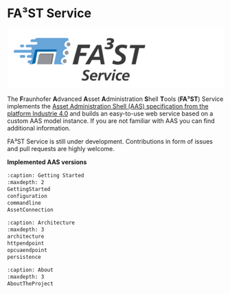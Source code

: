 # FA³ST Service 

![FA³ST Logo Light](../images/Fa3st-Service_positiv.png "FA³ST Service Logo")

The **F**raunhofer **A**dvanced **A**sset **A**dministration **S**hell **T**ools (**FA³ST**) Service implements the [Asset Administration Shell (AAS) specification from the platform Industrie 4.0](https://www.plattform-i40.de/SiteGlobals/IP/Forms/Listen/Downloads/EN/Downloads_Formular.html?cl2Categories_TechnologieAnwendungsbereich_name=Verwaltungsschale) and builds an easy-to-use web service based on a custom AAS model instance. If you are not familiar with AAS you can find additional information.

FA³ST Service is still under development. Contributions in form of issues and pull requests are highly welcome. 

<b>Implemented AAS versions</b>


```{toctree} 
:caption: Getting Started
:maxdepth: 2
GettingStarted
configuration
commandline
AssetConnection
```

```{toctree} Architecture
:caption: Architecture
:maxdepth: 3
architecture
httpendpoint
opcuaendpoint
persistence
```

```{toctree} About
:caption: About
:maxdepth: 3
AboutTheProject
```
